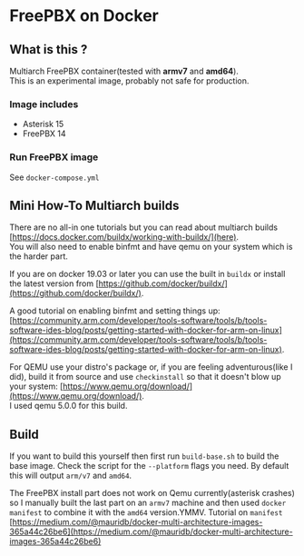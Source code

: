 # FreePBX on Docker

## What is this ?
Multiarch FreePBX container(tested with **armv7** and **amd64**).  
This is an experimental image, probably not safe for production.

### Image includes

 * Asterisk 15
 * FreePBX 14

### Run FreePBX image

See `docker-compose.yml`

## Mini How-To Multiarch builds
There are no all-in one tutorials but you can read about multiarch builds [https://docs.docker.com/buildx/working-with-buildx/](here).  
You will also need to enable binfmt and have qemu on your system which is the harder part.  
  
If you are on docker 19.03 or later you can use the built in `buildx` or install the latest version from [https://github.com/docker/buildx/](https://github.com/docker/buildx/).  
  
A good tutorial on enabling binfmt and setting things up: [https://community.arm.com/developer/tools-software/tools/b/tools-software-ides-blog/posts/getting-started-with-docker-for-arm-on-linux](https://community.arm.com/developer/tools-software/tools/b/tools-software-ides-blog/posts/getting-started-with-docker-for-arm-on-linux).  
  
For QEMU use your distro's package or, if you are feeling adventurous(like I did), build it from source and use `checkinstall` so that it doesn't blow up your system: [https://www.qemu.org/download/](https://www.qemu.org/download/).  
I used qemu 5.0.0 for this build.

## Build

If you want to build this yourself then first run `build-base.sh` to build the base image. Check the script for the `--platform` flags you need. By default this will output `arm/v7` and `amd64`.
  
  
The FreePBX install part does not work on Qemu currently(asterisk crashes) so I manually built the last part on an `armv7` machine and then used `docker manifest` to combine it with the `amd64` version.YMMV. Tutorial on `manifest` [https://medium.com/@mauridb/docker-multi-architecture-images-365a44c26be6](https://medium.com/@mauridb/docker-multi-architecture-images-365a44c26be6)
